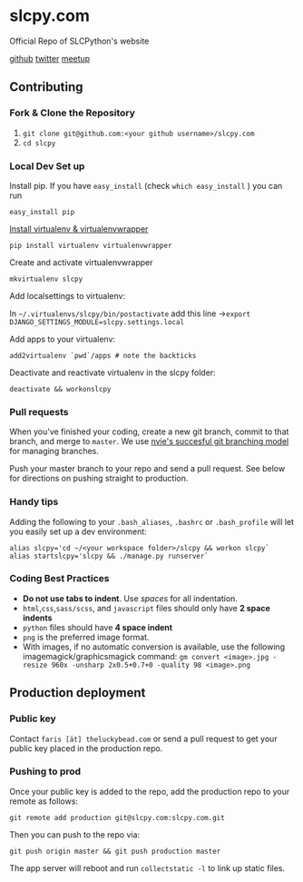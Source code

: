 slcpy.com
=========

Official Repo of SLCPython's website

[github](https://github.com/SLCPython)
[twitter](https://twitter.com/slcpy)
[meetup](www.meetup.com/Salt-Lake-City-Python-Web-Developers/)

## Contributing

### Fork & Clone the Repository

1. `git clone git@github.com:<your github username>/slcpy.com`
2. `cd slcpy`

### Local Dev Set up

Install pip. If you have `easy_install` (check `which easy_install` ) you can 
run 

`easy_install pip`

[Install virtualenv & virtualenvwrapper](http://virtualenv.readthedocs.org/en/latest/virtualenv.html)

`pip install virtualenv virtualenvwrapper`

Create and activate virtualenvwrapper

`mkvirtualenv slcpy`

Add localsettings to virtualenv:

In `~/.virtualenvs/slcpy/bin/postactivate` add this line →`export DJANGO_SETTINGS_MODULE=slcpy.settings.local`

Add apps to your virtualenv:

    add2virtualenv `pwd`/apps # note the backticks

Deactivate and reactivate virtualenv in the slcpy folder:

`deactivate && workonslcpy`

### Pull requests

When you've finished your coding, create a new git branch, commit to that branch, and merge to `master`. We use [nvie's succesful git branching model](nvie.com/posts/a-successful-git-branching-model/) for managing branches.

Push your master branch to your repo and send a pull request. See below for directions on pushing straight to production.

### Handy tips

Adding the following to your `.bash_aliases`, `.bashrc` or `.bash_profile` will let you easily set up a dev environment:

    alias slcpy='cd ~/<your workspace folder>/slcpy && workon slcpy`
    alias startslcpy='slcpy && ./manage.py runserver`
    
### Coding Best Practices

* **Do not use tabs to indent**. Use *spaces* for all indentation.
* `html`,`css`,`sass/scss`, and `javascript` files should only have **2 space indents**
* `python` files should have **4 space indent**
* `png` is the preferred image format.
* With images, if no automatic conversion is available, use the following imagemagick/graphicsmagick command: `gm convert <image>.jpg -resize 960x -unsharp 2x0.5+0.7+0 -quality 98 <image>.png`

## Production deployment

### Public key

Contact `faris [ät] theluckybead.com` or send a pull request to get your public key placed in the production repo.

### Pushing to prod

Once your public key is added to the repo, add the production repo to your remote as follows:

    git remote add production git@slcpy.com:slcpy.com.git

Then you can push to the repo via:

    git push origin master && git push production master
    
The app server will reboot and run `collectstatic -l` to link up static files.
